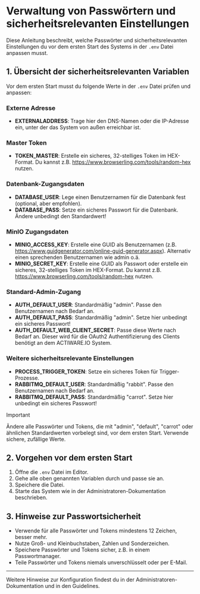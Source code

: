 # Verwaltung von Passwörtern und sicherheitsrelevanten Einstellungen

Diese Anleitung beschreibt, welche Passwörter und sicherheitsrelevanten Einstellungen du vor dem ersten Start des Systems in der `.env` Datei anpassen musst.

## 1. Übersicht der sicherheitsrelevanten Variablen

Vor dem ersten Start musst du folgende Werte in der `.env` Datei prüfen und anpassen:

### Externe Adresse
- **EXTERNALADDRESS**: Trage hier den DNS-Namen oder die IP-Adresse ein, unter der das System von außen erreichbar ist.

### Master Token
- **TOKEN_MASTER**: Erstelle ein sicheres, 32-stelliges Token im HEX-Format. Du kannst z.B. https://www.browserling.com/tools/random-hex nutzen.

### Datenbank-Zugangsdaten
- **DATABASE_USER**: Lege einen Benutzernamen für die Datenbank fest (optional, aber empfohlen).
- **DATABASE_PASS**: Setze ein sicheres Passwort für die Datenbank. Ändere unbedingt den Standardwert!

### MinIO Zugangsdaten
- **MINIO_ACCESS_KEY**: Erstelle eine GUID als Benutzernamen (z.B. https://www.guidgenerator.com/online-guid-generator.aspx). Alternativ einen sprechenden Benutzernamen wie admin o.ä.
- **MINIO_SECRET_KEY**: Erstelle eine GUID als Passwort oder erstelle ein sicheres, 32-stelliges Token im HEX-Format. Du kannst z.B. https://www.browserling.com/tools/random-hex nutzen.

### Standard-Admin-Zugang
- **AUTH_DEFAULT_USER**: Standardmäßig "admin". Passe den Benutzernamen nach Bedarf an.
- **AUTH_DEFAULT_PASS**: Standardmäßig "admin". Setze hier unbedingt ein sicheres Passwort!
- **AUTH_DEFAULT_WEB_CLIENT_SECRET**: Passe diese Werte nach Bedarf an. Dieser wird für die OAuth2 Authentifizierung des Clients benötigt an dem ACTIWARE.IO System.

### Weitere sicherheitsrelevante Einstellungen
- **PROCESS_TRIGGER_TOKEN**: Setze ein sicheres Token für Trigger-Prozesse.
- **RABBITMQ_DEFAULT_USER**: Standardmäßig "rabbit". Passe den Benutzernamen nach Bedarf an.
- **RABBITMQ_DEFAULT_PASS**: Standardmäßig "carrot". Setze hier unbedingt ein sicheres Passwort!

> [!IMPORTANT]
> Ändere alle Passwörter und Tokens, die mit "admin", "default", "carrot" oder ähnlichen Standardwerten vorbelegt sind, vor dem ersten Start. Verwende sichere, zufällige Werte.

## 2. Vorgehen vor dem ersten Start

1. Öffne die `.env` Datei im Editor.
2. Gehe alle oben genannten Variablen durch und passe sie an.
3. Speichere die Datei.
4. Starte das System wie in der Administratoren-Dokumentation beschrieben.

## 3. Hinweise zur Passwortsicherheit

- Verwende für alle Passwörter und Tokens mindestens 12 Zeichen, besser mehr.
- Nutze Groß- und Kleinbuchstaben, Zahlen und Sonderzeichen.
- Speichere Passwörter und Tokens sicher, z.B. in einem Passwortmanager.
- Teile Passwörter und Tokens niemals unverschlüsselt oder per E-Mail.

---

Weitere Hinweise zur Konfiguration findest du in der Administratoren-Dokumentation und in den Guidelines.
